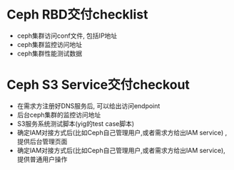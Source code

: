 # Ceph RBD交付checklist

+ ceph集群访问conf文件, 包括IP地址
+ ceph集群监控访问地址
+ ceph集群性能测试数据


# Ceph S3 Service交付checkout

+ 在需求方注册好DNS服务后, 可以给出访问endpoint
+ 后台ceph集群的监控访问地址
+ S3服务系统测试脚本(yig的test case脚本)
+ 确定IAM对接方式后(比如Ceph自己管理用户,或者需求方给出IAM service) ,提供后台管理页面
+ 确定IAM对接方式后(比如Ceph自己管理用户,或者需求方给出IAM service), 提供普通用户操作
